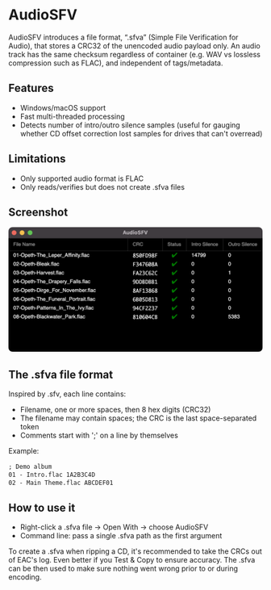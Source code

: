 # AudioSFV

AudioSFV introduces a file format, “.sfva” (Simple File Verification for Audio), that stores a CRC32 of the unencoded audio payload only. An audio track has the same checksum regardless of container (e.g. WAV vs lossless compression such as FLAC), and independent of tags/metadata.

## Features
- Windows/macOS support
- Fast multi-threaded processing
- Detects number of intro/outro silence samples (useful for gauging whether CD offset correction lost samples for drives that can't overread)

## Limitations
- Only supported audio format is FLAC
- Only reads/verifies but does not create .sfva files

## Screenshot
![screenshot](docs/screenshot.png)

## The .sfva file format
Inspired by .sfv, each line contains:
- Filename, one or more spaces, then 8 hex digits (CRC32)
- The filename may contain spaces; the CRC is the last space-separated token
- Comments start with ';' on a line by themselves

Example:
```
; Demo album
01 - Intro.flac 1A2B3C4D
02 - Main Theme.flac ABCDEF01
```

## How to use it
- Right-click a .sfva file → Open With → choose AudioSFV
- Command line: pass a single .sfva path as the first argument

To create a .sfva when ripping a CD, it's recommended to take the CRCs out of EAC's log. Even better if you Test & Copy to ensure accuracy. The .sfva can be then used to make sure nothing went wrong prior to or during encoding.
